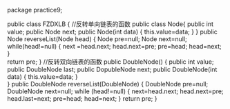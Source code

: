 package practice9;

public class FZDXLB {
//反转单向链表的函数
    public class Node{
    	public int value;
    	public Node next;
    	public Node(int data) {
    		this.value=data;
    	}
    }
	public Node reverseList(Node head) {
		Node pre=null;
		Node next=null;
		while(head!=null) {
			next =head.next;
			head.next=pre;
			pre=head;
			head=next;
		}	
		return pre;
	}
//反转双向链表的函数
	public DoubleNode() {
		public int value;
		public DoubleNode last;
		public DopubleNode next;
		public DoubleNode(int data) {
			this.value=data;
		}	
	}
	public DoubleNode reverseList(DoubleNode) {
		DoubleNode pre=null;
		DoubleNode next=null;
		while (head!=null) {
			next=head.next;
			head.next=pre;
			head.last=next;
			pre=head;
			head=next;
		}
		return pre;
	}	
